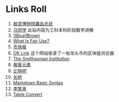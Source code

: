 # Links Roll

1. [故宫博物院藏品总目](linhttps://zm-digicol.dpm.org.cn/)
1. [马同学](https://www.matongxue.com/) 此站内容为工科本科阶段数学讲解
1. [3Blue1Brown](https://www.youtube.com/channel/UCYO_jab_esuFRV4b17AJtAw)
1. [What Is Fair Use?](https://fairuse.stanford.edu/overview/fair-use/what-is-fair-use/)
1. [币快报](https://www.beekuaibao.com/)
1. [OK Link](https://www.oklink.com/) 这个网站收录了一些龙头币的区块链浏览器
1. [The Smithsonian Institution](https://www.si.edu/)
1. [极客元素](https://www.geekmeta.com/)
1. [比特吧](https://www.bitbar.info/)
1. [长桥](https://longbridgeapp.com/)
1. [Markdown Basic Syntax](https://www.markdownguide.org/basic-syntax/)
1. [李笑来](https://lixiaolai.com/)
1. [Table Convert](https://tableconvert.com/)
